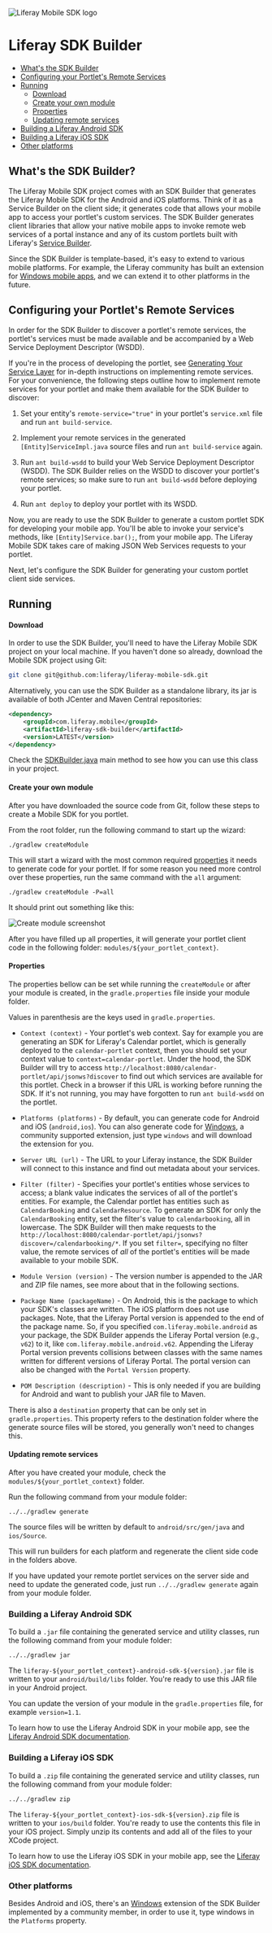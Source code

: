 ![Liferay Mobile SDK logo](../logo.png)

# Liferay SDK Builder

* [What's the SDK Builder](#whats-the-sdk-builder)
* [Configuring your Portlet's Remote Services](#configuring-your-portlets-remote-services)
* [Running](#running)
	* [Download](#download)
	* [Create your own module](#create-your-own-module)
	* [Properties](#properties)
	* [Updating remote services](#updating-remote-services)
* [Building a Liferay Android SDK](#building-a-liferay-android-sdk)
* [Building a Liferay iOS SDK](#building-a-liferay-ios-sdk)
* [Other platforms](#other-platforms)

## What's the SDK Builder?

The Liferay Mobile SDK project comes with an SDK Builder that generates the
Liferay Mobile SDK for the Android and iOS platforms. Think of it as a Service
Builder on the client side; it generates code that allows your mobile app to
access your portlet's custom services. The SDK Builder generates client
libraries that allow your native mobile apps to invoke remote web services of a
portal instance and any of its custom portlets built with Liferay's [Service
Builder](http://www.liferay.com/documentation/liferay-portal/6.2/development/-/ai/generating-your-service-layer-liferay-portal-6-2-dev-guide-04-en).

Since the SDK Builder is template-based, it's easy to extend to various mobile
platforms. For example, the Liferay community has built an extension for
[Windows mobile apps](https://github.com/ithildir/liferay-sdk-builder-windows),
and we can extend it to other platforms in the future.

## Configuring your Portlet's Remote Services

In order for the SDK Builder to discover a portlet's remote services, the
portlet's services must be made available and be accompanied by a Web Service
Deployment Descriptor (WSDD).

If you're in the process of developing the portlet, see [Generating Your Service
Layer](http://www.liferay.com/documentation/liferay-portal/6.2/development/-/ai/generating-your-service-layer-liferay-portal-6-2-dev-guide-04-en)
for in-depth instructions on implementing remote services. For your convenience,
the following steps outline how to implement remote services for your portlet
and make them available for the SDK Builder to discover: 

1. Set your entity's `remote-service="true"` in your portlet's `service.xml`
file and run `ant build-service`.

2. Implement your remote services in the generated `[Entity]ServiceImpl.java`
source files and run `ant build-service` again. 

3. Run `ant build-wsdd` to build your Web Service Deployment Descriptor (WSDD).
The SDK Builder relies on the WSDD to discover your portlet's remote services;
so make sure to run `ant build-wsdd` before deploying your portlet.

4. Run `ant deploy` to deploy your portlet with its WSDD.

Now, you are ready to use the SDK Builder to generate a custom portlet SDK for
developing your mobile app. You'll be able to invoke your service's methods,
like `[Entity]Service.bar();`, from your mobile app. The Liferay Mobile SDK
takes care of making JSON Web Services requests to your portlet.

Next, let's configure the SDK Builder for generating your custom portlet client
side services.

## Running

#### Download

In order to use the SDK Builder, you'll need to have the Liferay Mobile SDK
project on your local machine. If you haven't done so already, download the
Mobile SDK project using Git: 

```sh
git clone git@github.com:liferay/liferay-mobile-sdk.git
```

Alternatively, you can use the SDK Builder as a standalone library, its jar
is available of both JCenter and Maven Central repositories:

```xml
<dependency>
    <groupId>com.liferay.mobile</groupId>
    <artifactId>liferay-sdk-builder</artifactId>
    <version>LATEST</version>
</dependency>
```

Check the [SDKBuilder.java](src/main/java/com/liferay/mobile/sdk/SDKBuilder.java)
main method to see how you can use this class in your project.

#### Create your own module

After you have downloaded the source code from Git, follow these steps to create
a Mobile SDK for you portlet.

From the root folder, run the following command to start up the wizard:

    ./gradlew createModule

This will start a wizard with the most common required [properties](#properties)
it needs to generate code for your portlet. If for some reason you need more
control over these properties, run the same command with the `all` argument:

    ./gradlew createModule -P=all

It should print out something like this:

![Create module screenshot](create_module.png)

After you have filled up all properties, it will generate your portlet client
code in the following folder: `modules/${your_portlet_context}`.

#### Properties

The properties bellow can be set while running the `createModule` or after
your module is created, in the `gradle.properties` file inside your module
folder.

Values in parenthesis are the keys used in `gradle.properties`.

* `Context (context)` - Your portlet's web context. Say for example you are
generating an SDK for Liferay's Calendar portlet, which is generally deployed
to the `calendar-portlet` context, then you should set your context value to
`context=calendar-portlet`. Under the hood, the SDK Builder will try to
access `http://localhost:8080/calendar-portlet/api/jsonws?discover` to find
out which services are available for this portlet. Check in a browser if
this URL is working before running the SDK. If it's not running, you may
have forgotten to run `ant build-wsdd` on the portlet.

* `Platforms (platforms)` - By default, you can generate code for Android and
iOS  (`android,ios`). You can also generate code for
[Windows](https://github.com/ithildir/liferay-sdk-builder-windows),
a community supported extension, just type `windows` and will download the
extension for you.

* `Server URL (url)` - The URL to your Liferay instance, the SDK Builder will
connect to this instance and find out metadata about your services.

* `Filter (filter)` - Specifies your portlet's entities whose services to access;
a blank value indicates the services of all of the portlet's entities. For
example, the Calendar portlet has entities such as `CalendarBooking` and
`CalendarResource`. To generate an SDK for only the `CalendarBooking`
entity, set the filter's value to `calendarbooking`, all in lowercase. The
SDK Builder will then make requests to the
`http://localhost:8080/calendar-portlet/api/jsonws?discover=/calendarbooking/*`.
If you set `filter=`, specifying no filter value, the remote services of
*all* of the portlet's entities will be made available to your mobile SDK.

* `Module Version (version)` - The version number is appended to the JAR and ZIP file
names, see more about that in the following sections.

* `Package Name (packageName)` - On Android, this is the package to which your SDK's
classes are written. The iOS platform does not use packages. Note, that the Liferay
Portal version is appended to the end of the package name. So, if you
specified `com.liferay.mobile.android` as your package, the SDK
Builder appends the Liferay Portal version (e.g., `v62`) to it, 
like `com.liferay.mobile.android.v62`. Appending the Liferay Portal version
prevents collisions between classes with the same names written for
different versions of Liferay Portal. The portal version can also be changed
with the `Portal Version` property.

* `POM Description (description)` - This is only needed if you are building for Android
and want to publish your JAR file to Maven.

There is also a `destination` property that can be only set in `gradle.properties`. This
property refers to the destination folder where the generate source files will be stored,
you generally won't need to changes this.

#### Updating remote services

After you have created your module, check the `modules/${your_portlet_context}` folder.

Run the following command from your module folder:

    ../../gradlew generate

The source files will be written by default to `android/src/gen/java` and `ios/Source`.

This will run builders for each platform and regenerate the client side code in the folders above.

If you have updated your remote portlet services on the server side and need to update the generated code, just run `../../gradlew generate` again from your module folder.

### Building a Liferay Android SDK

To build a `.jar` file containing the generated service and utility classes, run
the following command from your module folder:

    ../../gradlew jar

The `liferay-${your_portlet_context}-android-sdk-${version}.jar` file is written to
your `android/build/libs` folder. You're ready to use this JAR file in your Android
project.

You can update the version of your module in the `gradle.properties` file, for example
`version=1.1`.

To learn how to use the Liferay Android SDK in your mobile app, see the
[Liferay Android SDK documentation](../android/README.md).

### Building a Liferay iOS SDK

To build a `.zip` file containing the generated service and utility classes, run
the following command from your module folder:

    ../../gradlew zip

The `liferay-${your_portlet_context}-ios-sdk-${version}.zip` file is written to
your `ios/build` folder. You're ready to use the contents this file in your iOS
project. Simply unzip its contents and add all of the files to your
XCode project.

To learn how to use the Liferay iOS SDK in your mobile app, see the
[Liferay iOS SDK documentation](../ios/README.md).

### Other platforms

Besides Android and iOS, there's an
[Windows](https://github.com/ithildir/liferay-sdk-builder-windows) extension of
the SDK Builder implemented by a community member, in order to use it, type windows
in the `Platforms` property.
